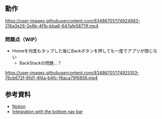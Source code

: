 ## 動作


https://user-images.githubusercontent.com/83486701/174924983-216a3e26-2e8b-4f1b-bba6-647afe58711f.mp4

### 問題点（WIP）
- Homeを何度もタップした後にBackボタンを押しても一度でアプリが閉じない
  - BackStackの問題…？


https://user-images.githubusercontent.com/83486701/174925103-76cb672f-6fd1-4f4a-b4fc-f6aca79f6856.mp4



## 参考資料

- [Notion](https://www.notion.so/6-20-6-26-LOG-55ce54eb7b91492bab30e507cb18c21d)
- [Integration with the bottom nav bar](https://developer.android.com/jetpack/compose/navigation#bottom-nav)
